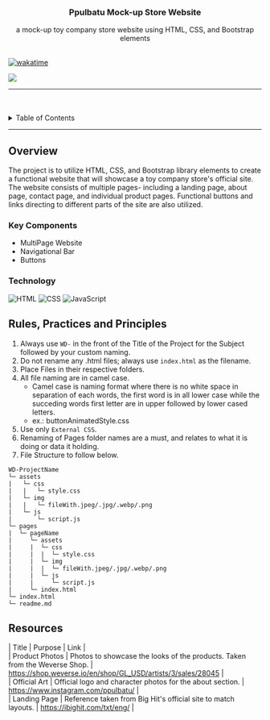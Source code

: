 <a name="readme-top">

<br/>

<br />
<div align="center">
  <a href="https://github.com/zyx-0314/">
  <!-- TODO: If you want to add logo or banner you can add it here -->
  </a>
<!-- TODO: Change Title to the name of the title of your Project -->
  <h3 align="center">Ppulbatu Mock-up Store Website</h3>
</div>
<!-- TODO: Make a short description -->
<div align="center">
  a mock-up toy company store website using HTML, CSS, and Bootstrap elements
</div>

<br />

[![wakatime](https://wakatime.com/badge/user/eb1b12bd-dcd5-4e27-886b-82e22fdee657/project/54c788bc-1d01-4c04-b930-f340567dc7c0.svg)](https://wakatime.com/badge/user/eb1b12bd-dcd5-4e27-886b-82e22fdee657/project/54c788bc-1d01-4c04-b930-f340567dc7c0)
<!-- TODO: Change the zyx-0314 into your github username  -->
<!-- TODO: Change the WD-Template-Project into the same name of your folder -->
![](https://visit-counter.vercel.app/counter.png?page=aistraeaa/WD-SEATWORK-TOY-COMPANY)

---

<br />
<br />

<!-- TODO: If you want to add more layers for your readme -->
<details>
  <summary>Table of Contents</summary>
  <ol>
    <li>
      <a href="#overview">Overview</a>
      <ol>
        <li>
          <a href="#key-components">Key Components</a>
        </li>
        <li>
          <a href="#technology">Technology</a>
        </li>
      </ol>
    </li>
    <li>
      <a href="#rule,-practices-and-principles">Rules, Practices and Principles</a>
    </li>
    <li>
      <a href="#resources">Resources</a>
    </li>
  </ol>
</details>

---

## Overview

<!-- TODO: To be changed -->
<!-- The following are just sample -->
  The project is to utilize HTML, CSS, and Bootstrap library elements to create a functional 
  website that will showcase a toy company store's official site. The website consists of 
  multiple pages- including a landing page, about page, contact page, and individual product 
  pages. Functional buttons and links directing to different parts of the site are also utilized.

### Key Components
<!-- TODO: List of Key Components -->
<!-- The following are just sample -->
- MultiPage Website
- Navigational Bar
- Buttons

### Technology
<!-- TODO: List of Technology Used -->
![HTML](https://img.shields.io/badge/HTML-E34F26?style=for-the-badge&logo=html5&logoColor=white)
![CSS](https://img.shields.io/badge/CSS-1572B6?style=for-the-badge&logo=css3&logoColor=white)
![JavaScript](https://img.shields.io/badge/JavaScript-F7DF1E?style=for-the-badge&logo=javascript&logoColor=white)

## Rules, Practices and Principles
1. Always use `WD-` in the front of the Title of the Project for the Subject followed by your custom naming.
2. Do not rename any .html files; always use `index.html` as the filename.
3. Place Files in their respective folders.
4. All file naming are in camel case.
   - Camel case is naming format where there is no white space in separation of each words, the first word is in all lower case while the succeding words first letter are in upper followed by lower cased letters.
   - ex.: buttonAnimatedStyle.css
5. Use only `External CSS`.
6. Renaming of Pages folder names are a must, and relates to what it is doing or data it holding.
7. File Structure to follow below.

```
WD-ProjectName
└─ assets
|   └─ css
|   |   └─ style.css
|   └─ img
|   |   └─ fileWith.jpeg/.jpg/.webp/.png
|   └─ js
|       └─ script.js
└─ pages
|  └─ pageName
|     └─ assets
|     |  └─ css
|     |  |  └─ style.css
|     |  └─ img
|     |  |  └─ fileWith.jpeg/.jpg/.webp/.png
|     |  └─ js
|     |     └─ script.js
|     └─ index.html
└─ index.html
└─ readme.md
```

## Resources

<!-- TODO: Add References -->
| Title | Purpose | Link | <br>
| Product Photos | Photos to showcase the looks of the products. Taken from the Weverse Shop. | https://shop.weverse.io/en/shop/GL_USD/artists/3/sales/28045 | <br>
| Official Art | Official logo and character photos for the about section. | https://www.instagram.com/ppulbatu/ | <br>
| Landing Page | Reference taken from Big Hit's official site to match layouts. | https://ibighit.com/txt/eng/ | <br>
